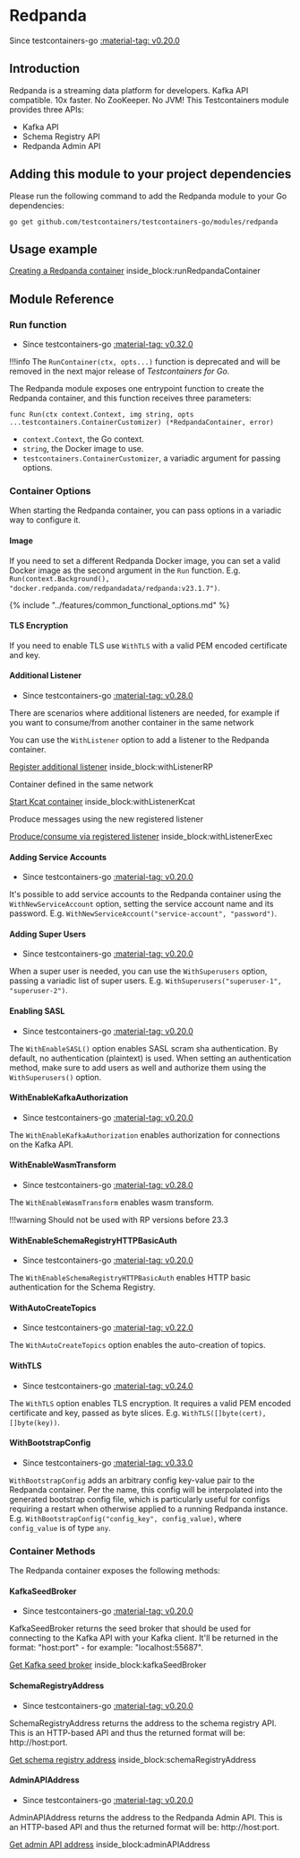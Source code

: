 # Redpanda

Since testcontainers-go <a href="https://github.com/testcontainers/testcontainers-go/releases/tag/v0.20.0"><span class="tc-version">:material-tag: v0.20.0</span></a>

## Introduction

Redpanda is a streaming data platform for developers. Kafka API compatible. 10x faster. No ZooKeeper. No JVM!
This Testcontainers module provides three APIs:

- Kafka API
- Schema Registry API
- Redpanda Admin API

## Adding this module to your project dependencies

Please run the following command to add the Redpanda module to your Go dependencies:

```
go get github.com/testcontainers/testcontainers-go/modules/redpanda
```

## Usage example

<!--codeinclude-->
[Creating a Redpanda container](../../modules/redpanda/examples_test.go) inside_block:runRedpandaContainer
<!--/codeinclude-->

## Module Reference

### Run function

- Since testcontainers-go <a href="https://github.com/testcontainers/testcontainers-go/releases/tag/v0.32.0"><span class="tc-version">:material-tag: v0.32.0</span></a>

!!!info
    The `RunContainer(ctx, opts...)` function is deprecated and will be removed in the next major release of _Testcontainers for Go_.

The Redpanda module exposes one entrypoint function to create the Redpanda container, and this function receives three parameters:

```golang
func Run(ctx context.Context, img string, opts ...testcontainers.ContainerCustomizer) (*RedpandaContainer, error)
```

- `context.Context`, the Go context.
- `string`, the Docker image to use.
- `testcontainers.ContainerCustomizer`, a variadic argument for passing options.

### Container Options

When starting the Redpanda container, you can pass options in a variadic way to configure it.

#### Image

If you need to set a different Redpanda Docker image, you can set a valid Docker image as the second argument in the `Run` function.
E.g. `Run(context.Background(), "docker.redpanda.com/redpandadata/redpanda:v23.1.7")`.

{% include "../features/common_functional_options.md" %}

#### TLS Encryption

If you need to enable TLS use `WithTLS` with a valid PEM encoded certificate and key.

#### Additional Listener

- Since testcontainers-go <a href="https://github.com/testcontainers/testcontainers-go/releases/tag/v0.28.0"><span class="tc-version">:material-tag: v0.28.0</span></a>

There are scenarios where additional listeners are needed, for example if you
want to consume/from another container in the same network

You can use the `WithListener` option to add a listener to the Redpanda container.
<!--codeinclude-->
[Register additional listener](../../modules/redpanda/redpanda_test.go) inside_block:withListenerRP
<!--/codeinclude-->

Container defined in the same network
<!--codeinclude-->
[Start Kcat container](../../modules/redpanda/redpanda_test.go) inside_block:withListenerKcat
<!--/codeinclude-->

Produce messages using the new registered listener
<!--codeinclude-->
[Produce/consume via registered listener](../../modules/redpanda/redpanda_test.go) inside_block:withListenerExec
<!--/codeinclude-->

#### Adding Service Accounts

- Since testcontainers-go <a href="https://github.com/testcontainers/testcontainers-go/releases/tag/v0.20.0"><span class="tc-version">:material-tag: v0.20.0</span></a>

It's possible to add service accounts to the Redpanda container using the `WithNewServiceAccount` option, setting the service account name and its password.
E.g. `WithNewServiceAccount("service-account", "password")`.

#### Adding Super Users

- Since testcontainers-go <a href="https://github.com/testcontainers/testcontainers-go/releases/tag/v0.20.0"><span class="tc-version">:material-tag: v0.20.0</span></a>

When a super user is needed, you can use the `WithSuperusers` option, passing a variadic list of super users.
E.g. `WithSuperusers("superuser-1", "superuser-2")`.

#### Enabling SASL

- Since testcontainers-go <a href="https://github.com/testcontainers/testcontainers-go/releases/tag/v0.20.0"><span class="tc-version">:material-tag: v0.20.0</span></a>

The `WithEnableSASL()` option enables SASL scram sha authentication. By default, no authentication (plaintext) is used.
When setting an authentication method, make sure to add users as well and authorize them using the `WithSuperusers()` option.

#### WithEnableKafkaAuthorization

- Since testcontainers-go <a href="https://github.com/testcontainers/testcontainers-go/releases/tag/v0.20.0"><span class="tc-version">:material-tag: v0.20.0</span></a>

The `WithEnableKafkaAuthorization` enables authorization for connections on the Kafka API.

#### WithEnableWasmTransform

- Since testcontainers-go <a href="https://github.com/testcontainers/testcontainers-go/releases/tag/v0.28.0"><span class="tc-version">:material-tag: v0.28.0</span></a>

The `WithEnableWasmTransform` enables wasm transform.

!!!warning
    Should not be used with RP versions before 23.3

#### WithEnableSchemaRegistryHTTPBasicAuth

- Since testcontainers-go <a href="https://github.com/testcontainers/testcontainers-go/releases/tag/v0.20.0"><span class="tc-version">:material-tag: v0.20.0</span></a>

The `WithEnableSchemaRegistryHTTPBasicAuth` enables HTTP basic authentication for the Schema Registry.

#### WithAutoCreateTopics

- Since testcontainers-go <a href="https://github.com/testcontainers/testcontainers-go/releases/tag/v0.22.0"><span class="tc-version">:material-tag: v0.22.0</span></a>

The `WithAutoCreateTopics` option enables the auto-creation of topics.

#### WithTLS

- Since testcontainers-go <a href="https://github.com/testcontainers/testcontainers-go/releases/tag/v0.24.0"><span class="tc-version">:material-tag: v0.24.0</span></a>

The `WithTLS` option enables TLS encryption. It requires a valid PEM encoded certificate and key, passed as byte slices.
E.g. `WithTLS([]byte(cert), []byte(key))`.

#### WithBootstrapConfig

- Since testcontainers-go <a href="https://github.com/testcontainers/testcontainers-go/releases/tag/v0.33.0"><span class="tc-version">:material-tag: v0.33.0</span></a>

`WithBootstrapConfig` adds an arbitrary config key-value pair to the Redpanda container. Per the name, this config will be interpolated into the generated bootstrap
config file, which is particularly useful for configs requiring a restart when otherwise applied to a running Redpanda instance.
E.g. `WithBootstrapConfig("config_key", config_value)`, where `config_value` is of type `any`.

### Container Methods

The Redpanda container exposes the following methods:

#### KafkaSeedBroker

- Since testcontainers-go <a href="https://github.com/testcontainers/testcontainers-go/releases/tag/v0.20.0"><span class="tc-version">:material-tag: v0.20.0</span></a>

KafkaSeedBroker returns the seed broker that should be used for connecting
to the Kafka API with your Kafka client. It'll be returned in the format:
"host:port" - for example: "localhost:55687".

<!--codeinclude-->
[Get Kafka seed broker](../../modules/redpanda/redpanda_test.go) inside_block:kafkaSeedBroker
<!--/codeinclude-->

#### SchemaRegistryAddress

- Since testcontainers-go <a href="https://github.com/testcontainers/testcontainers-go/releases/tag/v0.20.0"><span class="tc-version">:material-tag: v0.20.0</span></a>

SchemaRegistryAddress returns the address to the schema registry API. This
is an HTTP-based API and thus the returned format will be: http://host:port.

<!--codeinclude-->
[Get schema registry address](../../modules/redpanda/redpanda_test.go) inside_block:schemaRegistryAddress
<!--/codeinclude-->


#### AdminAPIAddress

- Since testcontainers-go <a href="https://github.com/testcontainers/testcontainers-go/releases/tag/v0.20.0"><span class="tc-version">:material-tag: v0.20.0</span></a>

AdminAPIAddress returns the address to the Redpanda Admin API. This
is an HTTP-based API and thus the returned format will be: http://host:port.

<!--codeinclude-->
[Get admin API address](../../modules/redpanda/redpanda_test.go) inside_block:adminAPIAddress
<!--/codeinclude-->
